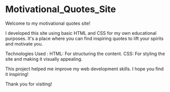# Motivational_Quotes_Site
Welcome to my motivational quotes site!

I developed this site using basic HTML and CSS for my own educational purposes. It's a place where you can find inspiring quotes to lift your spirits and motivate you.

Technologies Used :
HTML: For structuring the content.
CSS: For styling the site and making it visually appealing.

This project helped me improve my web development skills. I hope you find it inspiring!

Thank you for visiting!

